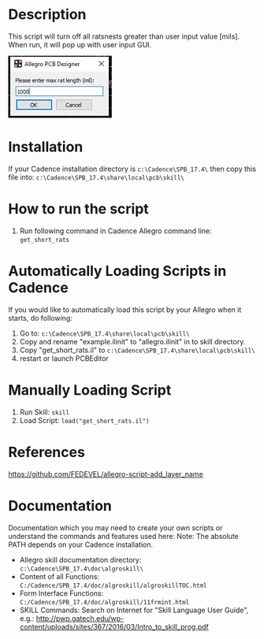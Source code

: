 # Description
This script will turn off all ratsnests greater than user input value [mils].
When run, it will pop up with user input GUI.

![GUI Screenshot](gui.jpg)

# Installation
If your Cadence installation directory is `c:\Cadence\SPB_17.4\` then copy this file into: `c:\Cadence\SPB_17.4\share\local\pcb\skill\`

# How to run the script
1) Run following command in Cadence Allegro command line: `get_short_rats`

# Automatically Loading Scripts in Cadence
If you would like to automatically load this script by your Allegro when it starts, do following:
1) Go to: `c:\Cadence\SPB_17.4\share\local\pcb\skill\`
2) Copy and rename "example.ilinit" to "allegro.ilinit" in to skill directory.
3) Copy "get_short_rats.il" to `c:\Cadence\SPB_17.4\share\local\pcb\skill\`
4) restart or launch PCBEditor

# Manually Loading Script
1) Run Skill: `skill`
2) Load Script: `load("get_short_rats.il")`

# References
https://github.com/FEDEVEL/allegro-script-add_layer_name

# Documentation
Documentation which you may need to create your own scripts or understand the commands and features used here:
Note: The absolute PATH depends on your Cadence installation.
- Allegro skill documentation directory: `c:\Cadence\SPB_17.4\doc\algroskill\`
- Content of all Functions: `C:/Cadence/SPB_17.4/doc/algroskill/algroskillTOC.html`
- Form Interface Functions: `C:/Cadence/SPB_17.4/doc/algroskill/11frmint.html`
- SKILL Commands: Search on Internet for "Skill Language User Guide", e.g.: http://pwp.gatech.edu/wp-content/uploads/sites/367/2016/03/Intro_to_skill_prog.pdf